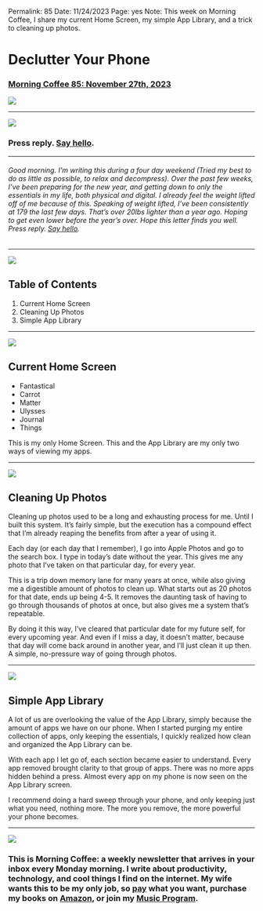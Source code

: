 
Permalink: 85
Date: 11/24/2023
Page: yes
Note: This week on Morning Coffee, I share my current Home Screen, my simple App Library, and a trick to cleaning up photos.

# Declutter Your Phone

### [Morning Coffee 85: November 27th, 2023][1]

![][image-1]

---- 

![][image-2]

### Press reply. [Say hello][2].

---- 

###### Good morning. I’m writing this during a four day weekend (Tried my best to do as little as possible, to relax and decompress). Over the past few weeks, I’ve been preparing for the new year, and getting down to only the essentials in my life, both physical and digital. I already feel the weight lifted off of me because of this. Speaking of weight lifted, I’ve been consistently at 179 the last few days. That’s over 20lbs lighter than a year ago. Hoping to get even lower before the year’s over. Hope this letter finds you well. Press reply. [Say hello][3].

---- 

![][image-3]

## Table of Contents

1. Current Home Screen
2. Cleaning Up Photos
3. Simple App Library

---- 
![][image-4]

## Current Home Screen

- Fantastical
- Carrot
- Matter
- Ulysses
- Journal
- Things

This is my only Home Screen. This and the App Library are my only two ways of viewing my apps.

---- 

![][image-5]

## Cleaning Up Photos

Cleaning up photos used to be a long and exhausting process for me. Until I built this system. It’s fairly simple, but the execution has a compound effect that I’m already reaping the benefits from after a year of using it.

Each day (or each day that I remember), I go into Apple Photos and go to the search box. I type in today’s date without the year. This gives me any photo that I’ve taken on that particular day, for every year.

This is a trip down memory lane for many years at once, while also giving me a digestible amount of photos to clean up. What starts out as 20 photos for that date, ends up being 4-5. It removes the daunting task of having to go through thousands of photos at once, but also gives me a system that’s repeatable. 

By doing it this way, I’ve cleared that particular date for my future self, for every upcoming year. And even if I miss a day, it doesn’t matter, because that day will come back around in another year, and I’ll just clean it up then. A simple, no-pressure way of going through photos.

---- 

![][image-6]

## Simple App Library

A lot of us are overlooking the value of the App Library, simply because the amount of apps we have on our phone. When I started purging my entire collection of apps, only keeping the essentials, I quickly realized how clean and organized the App Library can be.

With each app I let go of, each section became easier to understand. Every app removed brought clarity to that group of apps. There was no more apps hidden behind a press. Almost every app on my phone is now seen on the App Library screen.

I recommend doing a hard sweep through your phone, and only keeping just what you need, nothing more. The more you remove, the more powerful your phone becomes.

---- 

![][image-7]

### This is Morning Coffee: a weekly newsletter that arrives in your inbox every Monday morning. I write about productivity, technology, and cool things I find on the internet. My wife wants this to be my only job, so [pay][4] what you want, purchase my books on [Amazon][5], or join my [Music Program][6].

[1]:	https://nashp.com/85
[2]:	mailto:nashp@me.com
[3]:	mailto:nashp@me.com
[4]:	https://buy.stripe.com/fZe4jqd135LRc4U4gj
[5]:	https://www.amazon.com/dp/B0CQQG3JCF?binding=paperback&ref=dbs_dp_awt_sb_pc_tpbk
[6]:	https://patreon.com/nashp

[image-1]:	https://nashp.com/_media/mc.gif
[image-2]:	https://i.imgur.com/sRJ4V0J.jpg
[image-3]:	https://i.imgur.com/eO2hcg2.jpg
[image-4]:	https://i.imgur.com/LpvqQz9.jpg
[image-5]:	https://i.imgur.com/AHJgs72.jpg
[image-6]:	https://i.imgur.com/ZKMNy7V.jpg
[image-7]:	https://i.imgur.com/MwejBou.jpg